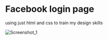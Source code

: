 # Facebook login page

using just html and css to train my design skills

![Screenshot_1](https://user-images.githubusercontent.com/62068144/148960187-4e07365a-9e62-49e2-9803-0d88e8ea4ef0.png)
